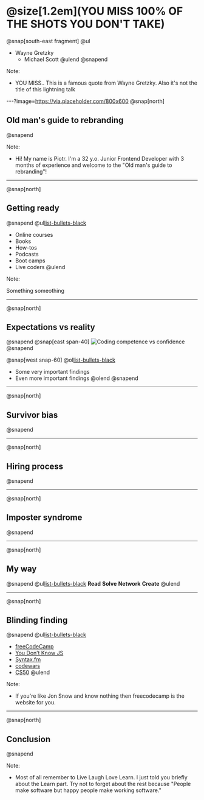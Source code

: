 # @size[1.2em](YOU MISS 100% OF THE SHOTS YOU DON'T TAKE)
@snap[south-east fragment]
@ul[](false)
- Wayne Gretzky
  - Michael Scott
@ulend
@snapend

Note:

- YOU MISS.. This is a famous quote from Wayne Gretzky. Also it's not the title of this lightning talk

---?image=https://via.placeholder.com/800x600
@snap[north]
## Old man's guide to rebranding
@snapend

Note:

- Hi! My name is Piotr. I'm a 32 y.o. Junior Frontend Developer with 3 months of experience and welcome to the "Old man's guide to rebranding"!

---

@snap[north]
## Getting ready
@snapend
@ul[list-bullets-black](false)
- Online courses
- Books
- How-tos
- Podcasts
- Boot camps
- Live coders
@ulend

Note:

Something someothing

---
@snap[north]
## Expectations vs reality
@snapend
@snap[east span-40]
![Coding competence vs confidence](https://thepracticaldev.s3.amazonaws.com/i/f0x564ltwkqvoftwaign.png)
@snapend

@snap[west snap-60]
@ol[list-bullets-black](false)
- Some very important findings
- Even more important findings
@olend
@snapend

---

@snap[north]
## Survivor bias
@snapend

---

@snap[north]
## Hiring process
@snapend

---

@snap[north]
## Imposter syndrome
@snapend

---

@snap[north]
## My way
@snapend
@ul[list-bullets-black](false)
**Read**
**Solve**
**Network**
**Create**
@ulend

---

@snap[north]
## Blinding finding
@snapend
@ul[list-bullets-black](false)
- [freeCodeCamp](https://www.freecodecamp.org/)
- [You Don’t Know JS](https://github.com/getify/You-Dont-Know-JS)
- [Syntax.fm](https://syntax.fm/)
- [codewars](https://www.codewars.com)
- [CS50](https://www.edx.org/course/cs50s-introduction-computer-science-harvardx-cs50x)
@ulend

Note: 

- If you're like Jon Snow and know nothing then freecodecamp is the website for you.

---

@snap[north]
## Conclusion
@snapend

Note:

- Most of all remember to Live Laugh Love Learn. I just told you briefly about the Learn part. Try not to forget about the rest because "People make software but happy people make working software."

